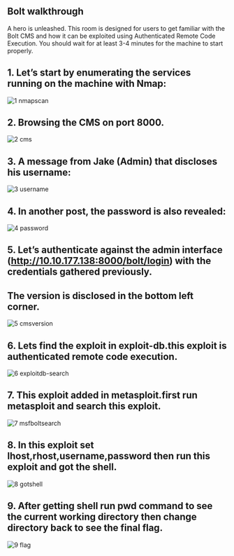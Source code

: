
## Bolt walkthrough

A hero is unleashed.
This room is designed for users to get familiar with the Bolt CMS and how it can be exploited using Authenticated Remote Code Execution. You should wait for at least 3-4 minutes for the machine to start properly.
## 1. Let’s start by enumerating the services running on the machine with Nmap:

![1 nmapscan](https://user-images.githubusercontent.com/71917246/130395056-a8f2c859-36b4-42d1-a6cf-21f7f301c6cf.png)

## 2. Browsing the CMS on port 8000.

![2 cms](https://user-images.githubusercontent.com/71917246/130395106-ea260891-daf5-48ae-b8d1-3b25fc4136c2.png)

## 3. A message from Jake (Admin) that discloses his username:

![3 username](https://user-images.githubusercontent.com/71917246/130395153-f2e5060a-1c8b-4941-8402-ce73ab2a29ee.png)

## 4. In another post, the password is also revealed:
 
![4  password](https://user-images.githubusercontent.com/71917246/130395222-df6d57e8-6560-43b6-9423-54fe3a4fae2b.png)

## 5. Let’s authenticate against the admin interface (http://10.10.177.138:8000/bolt/login) with the credentials gathered previously.
## The version is disclosed in the bottom left corner.

![5 cmsversion](https://user-images.githubusercontent.com/71917246/130395287-396dad1c-09d5-4a9d-a990-ee31cbe0ccd6.png)

## 6. Lets find the exploit in exploit-db.this exploit is authenticated remote code execution.
 
![6 exploitdb-search](https://user-images.githubusercontent.com/71917246/130395355-84f2ffe0-f754-4670-b1b8-d1102dfcf5b2.png)

## 7. This exploit added in metasploit.first run metasploit and search this exploit.

![7 msfboltsearch](https://user-images.githubusercontent.com/71917246/130395408-1076dee4-883f-43e8-b536-292289103f58.png)

## 8. In this exploit set lhost,rhost,username,password then run this exploit and got the shell.
 
![8 gotshell](https://user-images.githubusercontent.com/71917246/130395453-bdc860e0-4dce-4132-a889-7914f8d95453.png)

## 9. After getting shell run pwd command to see the current working directory then change directory back to see the final flag.

![9 flag](https://user-images.githubusercontent.com/71917246/130395499-3a4e23da-3379-424a-ba16-d43cadb598e9.png)






